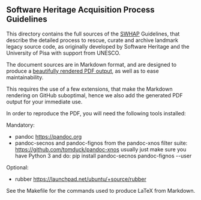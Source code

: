 Software Heritage Acquisition Process Guidelines
------------------------------------------------

This directory contains the full sources of the [SWHAP](https://www.softwareheritage.org/swhap) Guidelines, 
that describe the detailed process to rescue, curate and archive landmark legacy source code, as originally
developed by Software Heritage and the University of Pisa with support from UNESCO.

The document sources are in Markdown format, and are designed to produce
a [beautifully rendered PDF output](SWHAP@Pisa.pdf), as well as to ease
maintainability.

This requires the use of a few extensions, that make the Markdown rendering on
GitHub suboptimal, hence we also add the generated PDF output for your immediate use.

In order to reproduce the PDF, you will need the following tools installed:

Mandatory:
 - pandoc https://pandoc.org
 - pandoc-secnos and pandoc-fignos from the pandoc-xnos filter suite: https://github.com/tomduck/pandoc-xnos
   usually just make sure you have Python 3 and do:
     pip install pandoc-secnos pandoc-fignos --user

Optional:
 - rubber https://launchpad.net/ubuntu/+source/rubber

See the Makefile for the commands used to produce LaTeX from Markdown.
